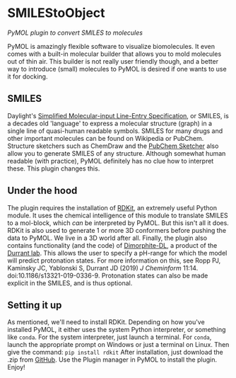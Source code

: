 # SMILEStoObject
*PyMOL plugin to convert SMILES to molecules*

PyMOL is amazingly flexible software to visualize biomolecules. It even comes with a built-in molecular builder that allows you to mold molecules out of thin air. This builder is not really user friendly though, and a better way to introduce (small) molecules to PyMOL is desired if one wants to use it for docking. 
## SMILES
Daylight's [Simplified Molecular-input Line-Entry Specification](https://en.wikipedia.org/wiki/Simplified_molecular-input_line-entry_system), or SMILES, is a decades old 'language' to express a molecular structure (graph) in a single line of quasi-human readable symbols. SMILES for many drugs and other important molecules can be found on Wikipedia or PubChem. Structure sketchers such as ChemDraw and the [PubChem Sketcher](https://pubchem.ncbi.nlm.nih.gov//edit3/index.html) also allow you to generate SMILES of any structure.
Although somewhat human readable (with practice), PyMOL definitely has no clue how to interpret these. This plugin changes this.
## Under the hood
The plugin requires the installation of [RDKit](https://www.rdkit.org), an extremely useful Python module. It uses the chemical intelligence of this module to translate SMILES to a mol-block, which *can* be interpreted by PyMOL. But this isn't all it does. RDKit is also used to generate 1 or more 3D conformers before pushing the data to PyMOL. We live in a 3D world after all.
Finally, the plugin also contains functionality (and the code) of [Dimorphite-DL](https://git.durrantlab.pitt.edu/jdurrant/dimorphite_dl), a product of the [Durrant lab](https://durrantlab.pitt.edu/). This allows the user to specify a pH-range for which the model will predict protonation states. For more information on this, see Ropp PJ, Kaminsky JC, Yablonski S, Durrant JD (2019) *J Cheminform* 11:14. doi:10.1186/s13321-019-0336-9. 
Protonation states can also be made explicit in the SMILES, and is thus optional. 

## Setting it up
As mentioned, we'll need to install RDKit. Depending on how you've installed PyMOL, it either uses the system Python interpreter, or something like `conda`.
For the system interpreter, just launch a terminal. For `conda`, launch the appropriate prompt on Windows or just a terminal on Linux. Then give the command:
`pip install rdkit`
After installation, just download the .zip from [GitHub](https://github.com/APAJanssen/SMILEStoObject). Use the Plugin manager in PyMOL to install the plugin. 
Enjoy!
